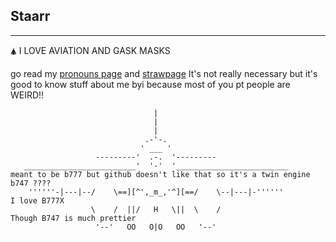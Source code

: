## Staarr
---
🛦 I LOVE AVIATION AND GASK MASKS 

go read my [pronouns page](https://en.pronouns.page/@Staarr) and [strawpage](https://staarrararara.straw.page) It's not really necessary but it's good to know stuff about me byi because most of you pt people are WEIRD!!


                                    |
                                    |
                                    |
                                  .-'-.
                                 ' ___ '
                       ---------'  .-.  '---------
       _________________________'  '-'  '_________________________                   meant to be b777 but github doesn't like that so it's a twin engine b747 ????
        ''''''-|---|--/    \==][^',_m_,'^][==/    \--|---|-''''''                    I love B777X
                      \    /  ||/   H   \||  \    /                                  Though B747 is much prettier
                       '--'   OO   O|O   OO   '--'
